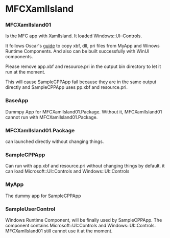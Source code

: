 # MFCXamlIsland

### MFCXamlIsland01 

Is the MFC app with XamlIsland. It loaded Windows::UI::Controls.

It follows Oscar's [guide](https://github.com/marb2000/XamlIslands/tree/master/1903_Samples/CppWinRT_Win32_SingleIsland)  to copy xbf, dll, pri files from MyApp and Winows Runtime Components. And also can be built successfully with WinUI components.

Please remove app.xbf and resource.pri in the output bin directory to let it run at the moment. 

This will cause SampleCPPApp fail because they are in the same output directly and SampleCPPApp uses pp.xbf and resource.pri.

### BaseApp
Dummpy App for MFCXamlIsland01.Package. Without it, MFCXamlIsland01 cannot run with MFCXamlIsland01.Package.

### MFCXamlIsland01.Package 
can launched directly without changing things.
### SampleCPPApp 
Can run with app.xbf and resource.pri without changing things by default. it can load Microsoft::UI::Controls and Windows::UI::Controls
### MyApp
The dummy app for SampleCPPApp
### SampleUserControl
Windows Runtime Component, will be finally used by SampleCPPApp. The component contains Microsoft::UI::Controls and Windows::UI::Controls. MFCXamlIsland01 still cannot use it at the moment.
